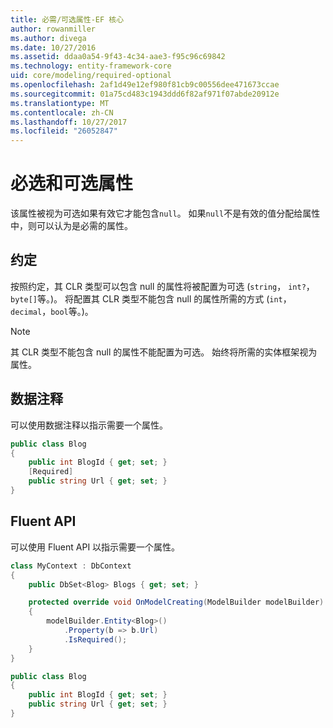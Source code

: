 ```yaml
---
title: 必需/可选属性-EF 核心
author: rowanmiller
ms.author: divega
ms.date: 10/27/2016
ms.assetid: ddaa0a54-9f43-4c34-aae3-f95c96c69842
ms.technology: entity-framework-core
uid: core/modeling/required-optional
ms.openlocfilehash: 2af1d49e12ef980f81cb9c00556dee471673ccae
ms.sourcegitcommit: 01a75cd483c1943ddd6f82af971f07abde20912e
ms.translationtype: MT
ms.contentlocale: zh-CN
ms.lasthandoff: 10/27/2017
ms.locfileid: "26052847"
---
```

# <a name="required-and-optional-properties"></a>必选和可选属性

该属性被视为可选如果有效它才能包含`null`。 如果`null`不是有效的值分配给属性中，则可以认为是必需的属性。

## <a name="conventions"></a>约定

按照约定，其 CLR 类型可以包含 null 的属性将被配置为可选 (`string`， `int?`，`byte[]`等。)。 将配置其 CLR 类型不能包含 null 的属性所需的方式 (`int`， `decimal`，`bool`等。)。

> [!NOTE]  
> 其 CLR 类型不能包含 null 的属性不能配置为可选。 始终将所需的实体框架视为属性。

## <a name="data-annotations"></a>数据注释

可以使用数据注释以指示需要一个属性。

<!-- [!code-csharp[Main](samples/core/Modeling/DataAnnotations/Samples/Required.cs?highlight=4)] -->
``` csharp
public class Blog
{
    public int BlogId { get; set; }
    [Required]
    public string Url { get; set; }
}
```

## <a name="fluent-api"></a>Fluent API

可以使用 Fluent API 以指示需要一个属性。

<!-- [!code-csharp[Main](samples/core/Modeling/FluentAPI/Samples/Required.cs?highlight=7,8,9)] -->
``` csharp
class MyContext : DbContext
{
    public DbSet<Blog> Blogs { get; set; }

    protected override void OnModelCreating(ModelBuilder modelBuilder)
    {
        modelBuilder.Entity<Blog>()
            .Property(b => b.Url)
            .IsRequired();
    }
}

public class Blog
{
    public int BlogId { get; set; }
    public string Url { get; set; }
}
```
